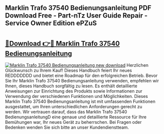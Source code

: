 ## Marklin Trafo 37540 Bedienungsanleitung PDF Download Free - Part-nTz User Guide Repair - Service Owner Edition ePZuS

# <h2><a href="http://df5uh9.blite.top/?on=Marklin+Trafo+37540+Bedienungsanleitung">🔗Download 👉🔴 Marklin Trafo 37540 Bedienungsanleitung</a></h2>

[![Marklin Trafo 37540 Bedienungsanleitung new download](https://i.imgur.com/lujVjoI.png)](http://df5uh9.blite.top/?on=Marklin+Trafo+37540+Bedienungsanleitung)
Herzlichen Glückwunsch zu Ihrem Kauf! Dieses Handbuch feiert Ihr neues REDDDDDDD und bietet eine Roadmap für den erfolgreichen Betrieb. Bevor Sie Ihr Marklin Trafo 37540 Bedienungsanleitung verwenden, empfehlen wir Ihnen, dieses Handbuch sorgfältig zu lesen. Es enthält detaillierte Anweisungen zur Einrichtung des Produkts sowie Informationen zur Verwendung der verschiedenen Funktionen und Möglichkeiten. Dieses Marklin Trafo 37540 Bedienungsanleitung ist mit umfassenden Funktionen ausgestattet, um Ihren unterschiedlichen Anforderungen gerecht zu werden. Wir vertrauen darauf, dass das Marklin Trafo 37540 BedienungsanleitungD eine genaue und detaillierte Ressource für Ihre Bemühungen war, Ihr neues Gerät zu beherrschen. Bei Fragen oder Bedenken wenden Sie sich bitte an unser Kundendienstteam.
